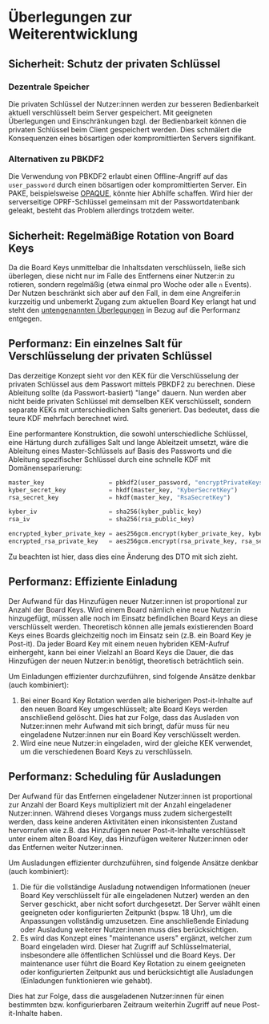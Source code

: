 # Überlegungen zur Weiterentwicklung

## Sicherheit: Schutz der privaten Schlüssel

### Dezentrale Speicher

Die privaten Schlüssel der Nutzer:innen werden zur besseren Bedienbarkeit aktuell verschlüsselt beim Server gespeichert.
Mit geeigneten Überlegungen und Einschränkungen bzgl. der Bedienbarkeit können die privaten Schlüssel beim Client
gespeichert werden. Dies schmälert die Konsequenzen eines bösartigen oder kompromittierten Servers signifikant.

### Alternativen zu PBKDF2

Die Verwendung von PBKDF2 erlaubt einen Offline-Angriff auf das `user_password` durch einen bösartigen oder kompromittierten
Server. Ein PAKE, beispielsweise [OPAQUE](https://eprint.iacr.org/2018/163.pdf), könnte hier Abhilfe schaffen. Wird hier
der serverseitige OPRF-Schlüssel gemeinsam mit der Passwortdatenbank geleakt, besteht das Problem allerdings trotzdem weiter.

## Sicherheit: Regelmäßige Rotation von Board Keys

Da die Board Keys unmittelbar die Inhaltsdaten verschlüsseln, ließe sich überlegen, diese nicht nur im Falle des Entfernens
einer Nutzer:in zu rotieren, sondern regelmäßig (etwa einmal pro Woche oder alle `n` Events). Der Nutzen beschränkt sich
aber auf den Fall, in dem eine Angreifer:in kurzzeitig und unbemerkt Zugang zum aktuellen Board Key erlangt hat und steht
den [untengenannten Überlegungen](#performanz-effiziente-einladung) in Bezug auf die Performanz entgegen.

## Performanz: Ein einzelnes Salt für Verschlüsselung der privaten Schlüssel

Das derzeitige Konzept sieht vor den KEK für die Verschlüsselung der privaten Schlüssel aus dem Passwort mittels PBKDF2
zu berechnen. Diese Ableitung sollte (da Passwort-basiert) "lange" dauern. Nun werden aber nicht beide privaten Schlüssel
mit demselben KEK verschlüsselt, sondern separate KEKs mit unterschiedlichen Salts generiert. Das bedeutet, dass die teure
KDF mehrfach berechnet wird.

Eine performantere Konstruktion, die sowohl unterschiedliche Schlüssel, eine Härtung durch zufälliges Salt und lange Ableitzeit
umsetzt, wäre die Ableitung eines Master-Schlüssels auf Basis des Passworts und die Ableitung spezifischer Schlüssel durch
eine schnelle KDF mit Domänenseparierung:

```python
master_key                  = pbkdf2(user_password, "encryptPrivateKeys" || salt)
kyber_secret_key            = hkdf(master_key, "KyberSecretKey")
rsa_secret_key              = hkdf(master_key, "RsaSecretKey")

kyber_iv                    = sha256(kyber_public_key)
rsa_iv                      = sha256(rsa_public_key)

encrypted_kyber_private_key = aes256gcm.encrypt(kyber_private_key, kyber_secret_key, kyber_iv)
encrypted_rsa_private_key   = aes256gcm.encrypt(rsa_private_key, rsa_secret_key, rsa_iv)
```

Zu beachten ist hier, dass dies eine Änderung des DTO mit sich zieht.

## Performanz: Effiziente Einladung

Der Aufwand für das Hinzufügen neuer Nutzer:innen ist proportional zur Anzahl der Board Keys. Wird einem Board nämlich eine
neue Nutzer:in hinzugefügt, müssen alle noch im Einsatz befindlichen Board Keys an diese verschlüsselt werden. Theoretisch
können alle jemals existierenden Board Keys eines Boards gleichzeitig noch im Einsatz sein (z.B. ein Board Key je Post-it).
Da jeder Board Key mit einem neuen hybriden KEM-Aufruf einhergeht, kann bei einer Vielzahl an Board Keys die Dauer, die
das Hinzufügen der neuen Nutzer:in benötigt, theoretisch beträchtlich sein.

Um Einladungen effizienter durchzuführen, sind folgende Ansätze denkbar (auch kombiniert):

1. Bei einer Board Key Rotation werden alle bisherigen Post-it-Inhalte auf den neuen Board Key umgeschlüsselt; alte Board
Keys werden anschließend gelöscht. Dies hat zur Folge, dass das Ausladen von Nutzer:innen mehr Aufwand mit sich bringt,
dafür muss für neu eingeladene Nutzer:innen nur ein Board Key verschlüsselt werden.
2. Wird eine neue Nutzer:in eingeladen, wird der gleiche KEK verwendet, um die verschiedenen Board Keys zu verschlüsseln.

## Performanz: Scheduling für Ausladungen

Der Aufwand für das Entfernen eingeladener Nutzer:innen ist proportional zur Anzahl der Board Keys multipliziert mit der
Anzahl eingeladener Nutzer:innen. Während dieses Vorgangs muss zudem sichergestellt werden, dass keine anderen Aktivitäten
einen inkonsistenten Zustand hervorrufen wie z.B. das Hinzufügen neuer Post-it-Inhalte verschlüsselt unter einem alten
Board Key, das Hinzufügen weiterer Nutzer:innen oder das Entfernen weiter Nutzer:innen.

Um Ausladungen effizienter durchzuführen, sind folgende Ansätze denkbar (auch kombiniert):

1. Die für die vollständige Ausladung notwendigen Informationen (neuer Board Key verschlüsselt für alle eingeladenen Nutzer) werden
   an den Server geschickt, aber nicht sofort durchgesetzt. Der Server wählt einen geeigneten oder konfigurierten Zeitpunkt
   (bspw. 18 Uhr), um die Anpassungen vollständig umzusetzen. Eine anschließende Einladung oder Ausladung weiterer Nutzer:innen
   muss dies berücksichtigen.
2. Es wird das Konzept eines "maintenance users" ergänzt, welcher zum Board eingeladen wird. Dieser hat Zugriff auf Schlüsselmaterial,
   insbesondere alle öffentlichen Schlüssel und die Board Keys. Der maintenance user führt die Board Key Rotation zu einem
   geeigneten oder konfigurierten Zeitpunkt aus und berücksichtigt alle Ausladungen (Einladungen funktionieren wie gehabt).

Dies hat zur Folge, dass die ausgeladenen Nutzer:innen für einen bestimmten bzw. konfigurierbaren Zeitraum weiterhin
Zugriff auf neue Post-it-Inhalte haben.
